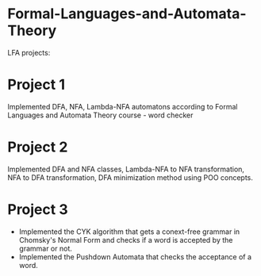 # Formal-Languages-and-Automata-Theory 
LFA projects:

# Project 1
Implemented DFA, NFA, Lambda-NFA automatons according to Formal Languages and Automata Theory course - word checker

# Project 2
Implemented DFA and NFA classes, Lambda-NFA to NFA transformation, NFA to DFA transformation, DFA minimization method using POO concepts. 

# Project 3
- Implemented the CYK algorithm that gets a conext-free grammar in Chomsky's Normal Form and checks if a word is accepted by the grammar or not.
- Implemented the Pushdown Automata that checks the acceptance of a word. 

